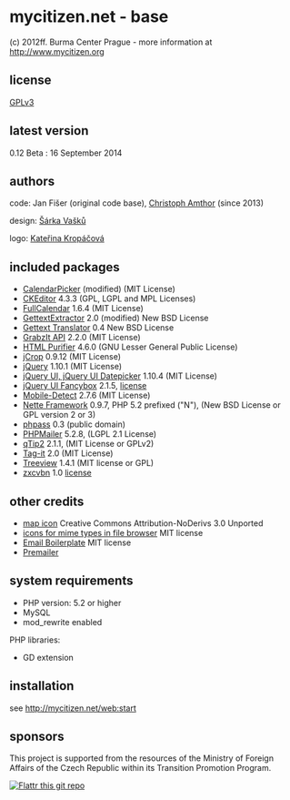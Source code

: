 mycitizen.net - base
====================

(c) 2012ff. Burma Center Prague - more information at http://www.mycitizen.org

license
-------
[GPLv3](https://www.gnu.org/licenses/gpl-3.0.html)

latest version
--------------
0.12 Beta : 16 September 2014


authors
-------
code:	Jan Fišer (original code base), [Christoph Amthor](http://mycitizen.net) (since 2013)

design:	[Šárka Vašků](http://www.ecn.cz)

logo:	[Kateřina Kropáčová](http://kanadruhou.cz)


included packages
-----------------
- [CalendarPicker](http://roberto.open-lab.com/2010/04/06/ultra-light-jquery-calendar/) (modified) (MIT License)
- [CKEditor](http://ckeditor.com/) 4.3.3 (GPL, LGPL and MPL Licenses)
- [FullCalendar](http://arshaw.com/fullcalendar/) 1.6.4 (MIT License)
- [GettextExtractor](https://github.com/karelklima/gettext-extractor) 2.0 (modified) New BSD License
- [Gettext Translator](http://addons.nettephp.com/gettext-translator) 0.4 New BSD License
- [GrabzIt API](http://grabz.it/api/php/) 2.2.0 (MIT License)
- [HTML Purifier](http://htmlpurifier.org/) 4.6.0 (GNU Lesser General Public
    License)
- [jCrop](https://github.com/tapmodo/Jcrop) 0.9.12 (MIT License)
- [jQuery](http://jquery.com/) 1.10.1 (MIT License)
- [jQuery UI, jQuery UI Datepicker](http://jqueryui.com ) 1.10.4 (MIT License)
- [jQuery UI Fancybox](http://fancyapps.com/fancybox/) 2.1.5, [license](http://www.fancyapps.com/fancybox/#license)
- [Mobile-Detect](http://mobiledetect.net) 2.7.6 (MIT License)
- [Nette Framework](http://nette.org/) 0.9.7, PHP 5.2 prefixed ("N"), (New BSD License or GPL version 2 or 3)
- [phpass](http://www.openwall.com/phpass/) 0.3 (public domain)
- [PHPMailer](https://raw.github.com/PHPMailer/PHPMailer/master/examples/images/phpmailer.png) 5.2.8, (LGPL 2.1 License)
- [qTip2](http://qtip2.com/) 2.1.1, (MIT License or GPLv2)
- [Tag-it](http://aehlke.github.com/tag-it/) 2.0 (MIT License)
- [Treeview](http://docs.jquery.com/Plugins/Treeview) 1.4.1 (MIT license or GPL)
- [zxcvbn](https://github.com/lowe/zxcvbn) 1.0 [license](https://github.com/lowe/zxcvbn/blob/master/LICENSE.txt)

other credits
-------------
- [map icon](http://www.iconsdb.com/gray-icons/world-map-icon.html) Creative Commons Attribution-NoDerivs 3.0 Unported
- [icons for mime types in file browser](http://teambox.com/) MIT license
- [Email Boilerplate](http://htmlemailboilerplate.com/license.html) MIT license
- [Premailer](http://premailer.dialect.ca/)

system requirements
-------------------
- PHP version: 5.2 or higher
- MySQL
- mod_rewrite enabled

PHP libraries:
- GD extension


installation
------------

see http://mycitizen.net/web:start


sponsors
--------

This project is supported from the resources of the Ministry of Foreign Affairs of the Czech Republic within its Transition Promotion Program.

[![Flattr this git repo](http://api.flattr.com/button/flattr-badge-large.png)](https://flattr.com/submit/auto?user_id=burmablog&url=https://github.com/BurmaCenterPrague/MyCitizen.net&title=mycitizen.net&language=en&tags=github&category=software) 
